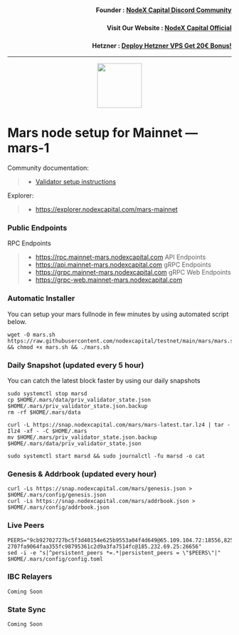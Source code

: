 <h3><p style="font-size:14px" align="right">Founder :
<a href="https://discord.gg/nodexcapital" target="_blank">NodeX Capital Discord Community</a></p></h3>
<h3><p style="font-size:14px" align="right">Visit Our Website :
<a href="https://discord.gg/nodexcapital" target="_blank">NodeX Capital Official</a></p></h3>
<h3><p style="font-size:14px" align="right">Hetzner :
<a href="https://hetzner.cloud/?ref=bMTVi7dcwSgA" target="_blank">Deploy Hetzner VPS Get 20€ Bonus!</a></h3>
<hr>

<p align="center">
  <img height="100" height="auto" src="https://raw.githubusercontent.com/kj89/testnet_manuals/main/pingpub/logos/mars.png">
</p>

# Mars node setup for Mainnet — mars-1

Community documentation:
>- [Validator setup instructions](https://service.kjnodes.com/)

Explorer:
>-  https://explorer.nodexcapital.com/mars-mainnet


### Public Endpoints
RPC Endpoints
>- https://rpc.mainnet-mars.nodexcapital.com
API Endpoints
>- https://api.mainnet-mars.nodexcapital.com
gRPC Endpoints
>- https://grpc.mainnet-mars.nodexcapital.com
gRPC Web Endpoints
>- https://grpc-web.mainnet-mars.nodexcapital.com

### Automatic Installer
You can setup your mars fullnode in few minutes by using automated script below.
```
wget -O mars.sh https://raw.githubusercontent.com/nodexcapital/testnet/main/mars/mars.sh && chmod +x mars.sh && ./mars.sh
```

### Daily Snapshot (updated every 5 hour)
You can catch the latest block faster by using our daily snapshots
```
sudo systemctl stop marsd
cp $HOME/.mars/data/priv_validator_state.json $HOME/.mars/priv_validator_state.json.backup
rm -rf $HOME/.mars/data

curl -L https://snap.nodexcapital.com/mars/mars-latest.tar.lz4 | tar -Ilz4 -xf - -C $HOME/.mars
mv $HOME/.mars/priv_validator_state.json.backup $HOME/.mars/data/priv_validator_state.json

sudo systemctl start marsd && sudo journalctl -fu marsd -o cat
```

### Genesis & Addrbook (updated every hour)
```
curl -Ls https://snap.nodexcapital.com/mars/genesis.json > $HOME/.mars/config/genesis.json
curl -Ls https://snap.nodexcapital.com/mars/addrbook.json > $HOME/.mars/config/addrbook.json
```

### Live Peers
```
PEERS="9cb92702727bc5f3d40154e625b9553a04f4d649@65.109.104.72:18556,8253a88226cb44161f0f7eddb8aa0f022a0cf861@65.108.109.240:3000,e61f11c5b03400d3a99c066f951ed0888a2b64af@65.108.238.103:18556,969af6a39a0f7e8a17b92d90888360ad92248626@65.108.132.107:2000,000f20c009ef4fbae24cde350340c66d203d3fee@65.109.92.148:61356,1616af7456f519a0f2360adcad45d4bb9d39c92d@146.59.85.222:26656,c46be592341987eae20ac681cb08d2abcc02ab9a@137.74.4.20:2000,8987b47ff9e681299e26e609373bf096cce413e0@185.190.140.105:20656,7fa2f4bdbacaf4569621dc76b3e4df4c13b8710e@65.109.71.250:22656, 2707fa9064faa355fc98795361c2d9a3fa7514fc@185.232.69.25:26656"
sed -i -e "s|^persistent_peers *=.*|persistent_peers = \"$PEERS\"|" $HOME/.mars/config/config.toml
```

### IBC Relayers
```
Coming Soon
```

### State Sync
```
Coming Soon
```